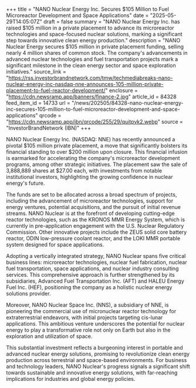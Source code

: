 +++
title = "NANO Nuclear Energy Inc. Secures $105 Million to Fuel Microreactor Development and Space Applications"
date = "2025-05-29T14:05:07Z"
draft = false
summary = "NANO Nuclear Energy Inc. has raised $105 million in a private placement to advance its microreactor technologies and space-focused nuclear solutions, marking a significant step towards innovative clean energy production."
description = "NANO Nuclear Energy secures $105 million in private placement funding, selling nearly 4 million shares of common stock. The company's advancements in advanced nuclear technologies and fuel transportation projects mark a significant milestone in the clean energy sector and space exploration initiatives."
source_link = "https://rss.investorbrandnetwork.com/tmw/techmediabreaks-nano-nuclear-energy-inc-nasdaq-nne-announces-105-million-private-placement-to-fuel-reactor-development/"
enclosure = "https://cdn.newsramp.app/banners/finance-2.jpg"
article_id = 84328
feed_item_id = 14733
url = "/news/202505/84328-nano-nuclear-energy-inc-secures-105-million-to-fuel-microreactor-development-and-space-applications"
qrcode = "https://cdn.newsramp.app/ibn/qrcode/255/29/quitpvk2.webp"
source = "InvestorBrandNetwork (IBN)"
+++

<p>NANO Nuclear Energy Inc. (NASDAQ: NNE) has recently announced a pivotal $105 million private placement, a move that significantly bolsters its financial standing to over $200 million upon closure. This financial infusion is earmarked for accelerating the company's microreactor development programs, among other strategic initiatives. The placement saw the sale of 3,888,889 shares at $27.00 each, with investments from notable institutional investors, highlighting the growing confidence in nuclear energy's future.</p><p>The funds are set to be allocated across a broad spectrum of projects, including the advancement of microreactor technologies, support for energy ventures, potential acquisitions, and the pursuit of initial revenue streams. NANO Nuclear is at the forefront of developing cutting-edge reactor technologies, such as the KRONOS MMR Energy System, which is currently in pre-application engagement with the U.S. Nuclear Regulatory Commission. Other innovative projects include the ZEUS solid core battery reactor, ODIN low-pressure coolant reactor, and the LOKI MMR portable system designed for space applications.</p><p>Adopting a vertically integrated strategy, NANO Nuclear spans five critical business lines: microreactor technologies, nuclear fuel fabrication, nuclear fuel transportation, space applications, and nuclear industry consulting services. This comprehensive approach is further strengthened by its subsidiaries, Advanced Fuel Transportation Inc. (AFT) and HALEU Energy Fuel Inc. (HEF), positioning the company as a holistic nuclear energy solutions provider.</p><p>Moreover, NANO Nuclear Space Inc. (NNS), a subsidiary of NNE, is pioneering the commercial use of micronuclear reactor technology for extraterrestrial endeavors, with initial projects targeting cis-lunar applications. This ambitious venture underscores the potential for nuclear energy to play a transformative role not only on Earth but also in the exploration and utilization of space.</p><p>This substantial investment reflects a burgeoning interest in portable and advanced nuclear energy solutions, promising to revolutionize clean energy production across terrestrial and space-based environments. For business and technology leaders, NANO Nuclear's progress signals a significant shift towards sustainable and innovative energy solutions, with far-reaching implications for industries and global energy policies.</p>